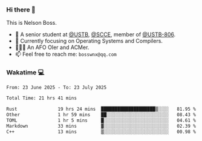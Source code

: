 ### Hi there 👋

<!--
**bosswnx/bosswnx** is a ✨ _special_ ✨ repository because its `README.md` (this file) appears on your GitHub profile.

Here are some ideas to get you started:

- 🔭 I’m currently working on ...
- 🌱 I’m currently learning ...
- 👯 I’m looking to collaborate on ...
- 🤔 I’m looking for help with ...
- 💬 Ask me about ...
- 📫 How to reach me: ...
- 😄 Pronouns: ...
- ⚡ Fun fact: ...
-->

This is Nelson Boss.

- 🏫 A senior student at [@USTB](https://www.ustb.edu.cn/), [@SCCE](https://scce.ustb.edu.cn/), member of [@USTB-806](https://ustb-806.github.io/).
- 🌱 Currently focusing on Operating Systems and Compilers.
- 🧑🏻‍💻 An AFO OIer and ACMer.
- 📫 Feel free to reach me: `bosswnx@qq.com`

### Wakatime 💻

<!--START_SECTION:waka-->

```txt
From: 23 June 2025 - To: 23 July 2025

Total Time: 21 hrs 41 mins

Rust               19 hrs 24 mins  ████████████████████▒░░░░   81.95 %
Other              1 hr 59 mins    ██░░░░░░░░░░░░░░░░░░░░░░░   08.43 %
TOML               1 hr 5 mins     █░░░░░░░░░░░░░░░░░░░░░░░░   04.61 %
Markdown           33 mins         ▓░░░░░░░░░░░░░░░░░░░░░░░░   02.39 %
C++                13 mins         ▒░░░░░░░░░░░░░░░░░░░░░░░░   00.98 %
```

<!--END_SECTION:waka-->
